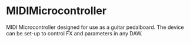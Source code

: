 # MIDIMicrocontroller
MIDI Microcontroller designed for use as a guitar pedalboard. The device can be set-up to control FX and parameters in any DAW.
